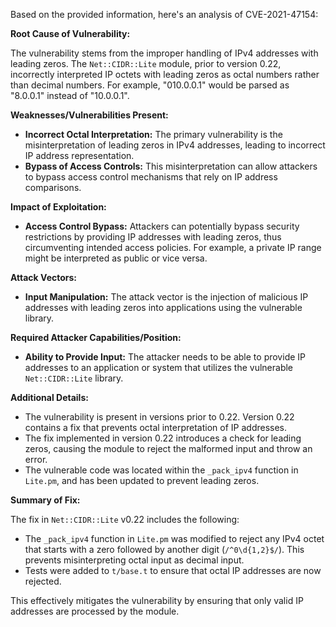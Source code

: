 Based on the provided information, here's an analysis of CVE-2021-47154:

**Root Cause of Vulnerability:**

The vulnerability stems from the improper handling of IPv4 addresses with leading zeros. The `Net::CIDR::Lite` module, prior to version 0.22, incorrectly interpreted IP octets with leading zeros as octal numbers rather than decimal numbers. For example, "010.0.0.1" would be parsed as "8.0.0.1" instead of "10.0.0.1".

**Weaknesses/Vulnerabilities Present:**

- **Incorrect Octal Interpretation:** The primary vulnerability is the misinterpretation of leading zeros in IPv4 addresses, leading to incorrect IP address representation.
- **Bypass of Access Controls:** This misinterpretation can allow attackers to bypass access control mechanisms that rely on IP address comparisons.

**Impact of Exploitation:**

- **Access Control Bypass:** Attackers can potentially bypass security restrictions by providing IP addresses with leading zeros, thus circumventing intended access policies. For example, a private IP range might be interpreted as public or vice versa.

**Attack Vectors:**

- **Input Manipulation:** The attack vector is the injection of malicious IP addresses with leading zeros into applications using the vulnerable library.

**Required Attacker Capabilities/Position:**

- **Ability to Provide Input:** The attacker needs to be able to provide IP addresses to an application or system that utilizes the vulnerable `Net::CIDR::Lite` library.

**Additional Details:**

- The vulnerability is present in versions prior to 0.22. Version 0.22 contains a fix that prevents octal interpretation of IP addresses.
- The fix implemented in version 0.22 introduces a check for leading zeros, causing the module to reject the malformed input and throw an error.
- The vulnerable code was located within the `_pack_ipv4` function in `Lite.pm`, and has been updated to prevent leading zeros.

**Summary of Fix:**

The fix in `Net::CIDR::Lite` v0.22 includes the following:

-   The `_pack_ipv4` function in `Lite.pm` was modified to reject any IPv4 octet that starts with a zero followed by another digit (`/^0\d{1,2}$/`). This prevents misinterpreting octal input as decimal input.
-   Tests were added to `t/base.t` to ensure that octal IP addresses are now rejected.

This effectively mitigates the vulnerability by ensuring that only valid IP addresses are processed by the module.